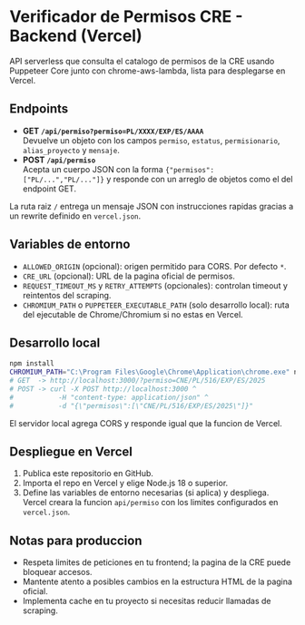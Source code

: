 # Verificador de Permisos CRE - Backend (Vercel)

API serverless que consulta el catalogo de permisos de la CRE usando Puppeteer Core junto con chrome-aws-lambda, lista para desplegarse en Vercel.

## Endpoints

- **GET `/api/permiso?permiso=PL/XXXX/EXP/ES/AAAA`**  
  Devuelve un objeto con los campos `permiso`, `estatus`, `permisionario`, `alias_proyecto` y `mensaje`.
- **POST `/api/permiso`**  
  Acepta un cuerpo JSON con la forma `{"permisos": ["PL/...","PL/..."]}` y responde con un arreglo de objetos como el del endpoint GET.

La ruta raiz `/` entrega un mensaje JSON con instrucciones rapidas gracias a un rewrite definido en `vercel.json`.

## Variables de entorno

- `ALLOWED_ORIGIN` (opcional): origen permitido para CORS. Por defecto `*`.
- `CRE_URL` (opcional): URL de la pagina oficial de permisos.
- `REQUEST_TIMEOUT_MS` y `RETRY_ATTEMPTS` (opcionales): controlan timeout y reintentos del scraping.
- `CHROMIUM_PATH` o `PUPPETEER_EXECUTABLE_PATH` (solo desarrollo local): ruta del ejecutable de Chrome/Chromium si no estas en Vercel.

## Desarrollo local

```bash
npm install
CHROMIUM_PATH="C:\Program Files\Google\Chrome\Application\chrome.exe" npm run dev
# GET  -> http://localhost:3000/?permiso=CNE/PL/516/EXP/ES/2025
# POST -> curl -X POST http://localhost:3000 ^
#           -H "content-type: application/json" ^
#           -d "{\"permisos\":[\"CNE/PL/516/EXP/ES/2025\"]}"
```

El servidor local agrega CORS y responde igual que la funcion de Vercel.

## Despliegue en Vercel

1. Publica este repositorio en GitHub.
2. Importa el repo en Vercel y elige Node.js 18 o superior.
3. Define las variables de entorno necesarias (si aplica) y despliega.  
   Vercel creara la funcion `api/permiso` con los limites configurados en `vercel.json`.

## Notas para produccion

- Respeta limites de peticiones en tu frontend; la pagina de la CRE puede bloquear accesos.
- Mantente atento a posibles cambios en la estructura HTML de la pagina oficial.
- Implementa cache en tu proyecto si necesitas reducir llamadas de scraping.
